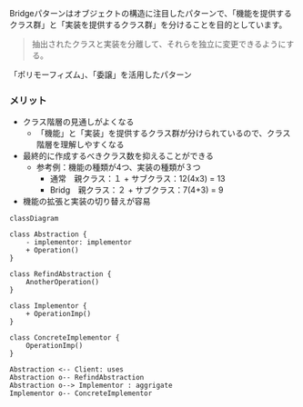 Bridgeパターンはオブジェクトの構造に注目したパターンで、「機能を提供するクラス群」と「実装を提供するクラス群」を分けることを目的としています。
> 抽出されたクラスと実装を分離して、それらを独立に変更できるようにする。

「ポリモーフィズム」、「委譲」を活用したパターン

### メリット
- クラス階層の見通しがよくなる
  - 「機能」と「実装」を提供するクラス群が分けられているので、クラス階層を理解しやすくなる
- 最終的に作成するべきクラス数を抑えることができる
  - 参考例：機能の種類が4つ、実装の種類が３つ
    - 通常　親クラス：１ + サブクラス：12(4x3) = 13
    - Bridg　親クラス：２ + サブクラス：7(4+3) = 9
- 機能の拡張と実装の切り替えが容易

```mermaid
classDiagram

class Abstraction {
    - implementor: implementor
    + Operation()
}

class RefindAbstraction {
    AnotherOperation()
}

class Implementor {
    + OperationImp()
}

class ConcreteImplementor {
    OperationImp()
}

Abstraction <-- Client: uses
Abstraction o-- RefindAbstraction
Abstraction o--> Implementor : aggrigate
Implementor o-- ConcreteImplementor
```